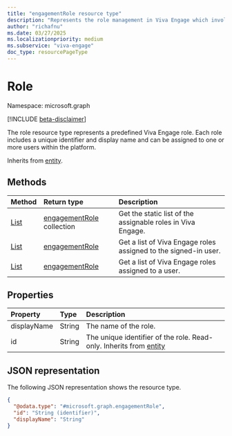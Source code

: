 ```yaml
---
title: "engagementRole resource type"
description: "Represents the role management in Viva Engage which involves fetching various admin roles and corp comm role within the Viva Engage platform."
author: "richafnu"
ms.date: 03/27/2025
ms.localizationpriority: medium
ms.subservice: "viva-engage"
doc_type: resourcePageType
---
```


# Role

Namespace: microsoft.graph

[!INCLUDE [beta-disclaimer](../../includes/beta-disclaimer.md)]

<!-- Para for explaining the VE roles and the entity type. -->
<!-- Viva Engage supports role-based access by enabling the assignment of predefined administrative roles (such as Network Admin and Verified Admin) and corporate communication roles within the platform.

These assignable roles are predefined and managed by Viva Engage. Custom roles cannot be created or deleted. For a complete list of supported roles and their associated assignment, refer to the [Manage administrator roles in Viva Engage](https://learn.microsoft.com/en-us/viva/engage/eac-key-admin-roles-permissions).

While Azure Active Directory (AAD) roles are managed through the Microsoft Entra admin center, Viva Engage-specific roles can be assigned and managed using Viva Engage platform and Microsoft Graph APIs. For details on managing AAD roles, see the [Microsoft 365 admin center guide](https://learn.microsoft.com/en-us/microsoft-365/admin/add-users/assign-admin-roles?view=o365-worldwide). -->

The role resource type represents a predefined Viva Engage role. Each role includes a unique identifier and display name and can be assigned to one or more users within the platform.

Inherits from [entity](../resources/entity.md).

## Methods
|Method|Return type|Description|
|:---|:---|:---|
|[List](../api/employeeexperience-list-roles.md)|[engagementRole](../resources/engagementrole.md) collection|Get the static list of the assignable roles in Viva Engage.|
|[List](../api/employeeexperienceuser-list-assignedroles.md)|[engagementRole](../resources/engagementrole.md)|Get a list of Viva Engage roles assigned to the signed-in user.|
|[List](../api/employeeexperienceuser-list-assignedroles.md)|[engagementRole](../resources/engagementrole.md)|Get a list of  Viva Engage roles assigned to a user.|

## Properties
|Property|Type|Description|
|:---|:---|:---|
|displayName|String|The name of the role.|
|id|String|The unique identifier of the role. Read-only. Inherits from [entity](../resources/entity.md)|

## JSON representation
The following JSON representation shows the resource type.

``` json
{
  "@odata.type": "#microsoft.graph.engagementRole",
  "id": "String (identifier)",
  "displayName": "String"
}
```
